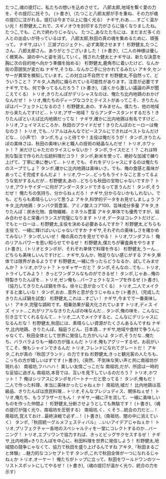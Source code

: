 たつこ,魂の提灯に、私たちの想いを込めさせて。
八郎太郎,地域を繋ぐ愛の力を、その提灯に託そう。
(ト書き),（たつこと八郎太郎が手を重ね、その力が魂の提灯に注がれる。提灯は今まで以上に強く光る）
ナギサ,わあ……すごく温かい光！
杉野健太,これで、スギノオウを封印する力がさらに強くなりましたね。
たつこ,でも、これで終わりじゃない。
たつこ,あなたたちには、まだまだ多くの人との出会いが待っているはず。
八郎太郎,秋田の真の魂を集めるために、頑張って。
ナギサ,はい！ 三湖プロジェクト、必ず実現させます！
杉野健太,たつこさん、八郎太郎さん、ありがとうございました！
(ト書き),（二人の神様は優しく微笑み、湖の中へと姿を消していく。残された健太とナギサは、新たな決意を胸に次の目的地へ向かう準備を始める）
杉野健太,鹿角市に着いたけど、なんか街の雰囲気が変だね
ナギサ,そうね...なんか二手に分かれてるみたい
アキタ,センサーが異常を検知しています。この対立は不自然です
杉野健太,不自然って、どういうこと？
アキタ,人為的に煽られている可能性があります。注意が必要です
ナギサ,でも、何で争ってるんだろう？
(ト書き),（遠くから激しい議論の声が聞こえてくる）
トリオ,きりたんぽがデリシャスなのは、俺たち比内地鶏のおかげなんだぜ！
トリオ,俺たちのディープなコクとテイストがあってこそ、きりたんぽはパーフェクトになるのさ！
杉野健太,あの、すみません。僕たち、他の地域から来たんですけど...
トリオ,アザー地域？ ならアンダースタンドするだろ！きりたんぽといえば比内地鶏だってな！
ナギサ,確かに比内地鶏は有名ですけど...
トリオ,フェイマスどころか、秋田のプライドだぜ！きりたんぽのヒーローは俺なのさ！
トリオ,でも...リアルはみんなでピースフルにできればベストなんだけどな...（小声で）
タンポ,ちょっと待てや！主役は俺だろうが！
タンポ,きりたんぽの美味さは、秋田の美味い米と職人の技術の結晶なんだぜ！
トリオ,ホワット！？ 米だけじゃただのライスじゃないか！
タンポ,ライスだと！？ これは特別な製法で作られた伝統料理だコラ！
タンポ,新米を使って、絶妙な加減で練り上げて、丁寧に串に巻いて...
トリオ,でも、それをデリシャスにするのは俺たちのスープでしょ？
タンポ,確かに比内地鶏は美味いさ。でも、俺の食感と風味があってこそ完成するんだよ！
トリオ,ウーン...どっちもライトなこと言ってるような気がするんだが...
杉野健太,あの...どちらも秋田の宝物じゃないですか？
トリオ,アウトサイダーに何がアンダースタンドできるって言うんだ！
タンポ,そうだぜ！ 俺たちの気持ち、分からねぇだろ！
ナギサ,分からないかもしれない。でも、どちらも素晴らしいって思うよ
アキタ,科学的データをお見せしましょう
アキタ,比内地鶏：タンパク質豊富、アミノ酸スコア100、旨味成分多量
アキタ,きりたんぽ：炭水化物、食物繊維、ミネラル豊富
アキタ,単体でも優秀ですが、組み合わせると栄養バランスが完璧になります
トリオ,データはコレクトだけど...でもヒーローは...
杉野健太,主役を決める必要あるんですか？
杉野健太,どちらも主役で、一緒に輝けばいいじゃないですか
ナギサ,それぞれの美味しさを確かめてみない？
タンポ,いいぜ！ 俺の真の力を見せてやる！
トリオ,ワンダフル！ 俺のリアルパワーを思い知らせてやるぜ！
杉野健太,僕たちが審査員をやります
(ト書き),（トリオとタンポが、それぞれ単体で料理を作る）
杉野健太,うーん...どちらも美味しいんですけど...
ナギサ,なんか、物足りない感じがする
アキタ,単体では限界があるようです
杉野健太,一緒に作ったらどうなるか、試してみませんか？
トリオ,ホワット？ トゥギャザーだと？
タンポ,そんなの...でも...
トリオ,トライしてみよう！ きっとワンダフルなものができるぜ！
タンポ,じゃあ...俺の特製きりたんぽを...
トリオ,ゼン俺も...パーフェクトなスープを作るぜ
(ト書き),（協力してきりたんぽ鍋を作る。徐々に息が合ってくる）
トリオ,二人でメイクすると楽しいな！
タンポ,おお...意外と息が合うじゃねぇか
(ト書き),（完成したきりたんぽ鍋を試食）
杉野健太,これは...すごい！
ナギサ,今までで一番美味しい！
アキタ,完璧な調和です。相乗効果が最大化されています
トリオ,ディス イズ イット...これがリアルなきりたんぽの味なんだ...
タンポ,俺の味を、こんなに引き立ててくれるなんて...
トリオ,二人でメイクすると、こんなにデリシャスになるんだな！
杉野健太,秋田には、素晴らしい資源がたくさんあるんですね
ナギサ,比内地鶏、きりたんぽ、稲庭うどん、日本酒...
ナギサ,地域や食材で争うんじゃなくて、秋田全体として世界に発信した方がいいよ
タンポ,そうだな...俺たち、バラバラよりも一緒の方が強ぇんだ
トリオ,俺もアグリーするぜ。お前がいてこそ、俺もシャインできるんだ
トリオ,フレンドになれてグレートだ！
アキタ,これが真の『秋田ブランド』の力ですね
杉野健太,きっと観光客の人たちも、こっちの方が嬉しいはずです
(ト書き),（突然、不気味な笑い声と共に南祖坊が現れる）
南祖坊,フハハハ！ 美しい友情ごっこだな
南祖坊,だが、所詮は一時的な妥協に過ぎん
南祖坊,本音では、互いを見下しているのだろう？
トリオ,ホワット！？ 俺はシリアスにタンポをパートナーだと思ってる！
タンポ,俺もだ！ 二人で作った料理、本当に美味かったじゃねぇか！
南祖坊,嘘だ！ 比内地鶏は高級品、きりたんぽは庶民料理...
トリオ,そんなプレジュディス、関係ねぇぜ！
トリオ,俺たち、もうブラザーだもん！
ナギサ,一緒に汗を流して、一緒に美味しいものを作った仲間よ！
杉野健太,分断させようとしても無駄です！
(ト書き),（魂の提灯が強く光り、南祖坊を圧倒する）
南祖坊,く、くそう...統合の力だと...！
南祖坊,覚えておけ...最終決戦で必ず...！
(ト書き),（南祖坊、闇の中に消えていく）
タンポ,『秋田統一グルメフェスティバル』...いいアイデアじゃねぇか！
トリオ,プリフェクチャー各地のスペシャルティを一堂にコレクトするのか...バーニング！
トリオ,エブリワンで協力すれば、きっとビッグサクセスするぜ！
ナギサ,比内地鶏×きりたんぽを中心に、秋田料理を世界に発信しよう！
杉野健太,地域間の競争じゃなくて、協力で秋田を盛り上げるんですね
アキタ,『秋田まるごと体験』...魅力的なコンセプトです
タンポ,これで秋田全体が一つになれるじゃねぇか
トリオ,オーケー！ 俺たちがトップに立って、秋田をワールドワンのツーリストスポットにしてやるぜ！
(ト書き),（魂の提灯が温かく光り、統合の力を示す）
